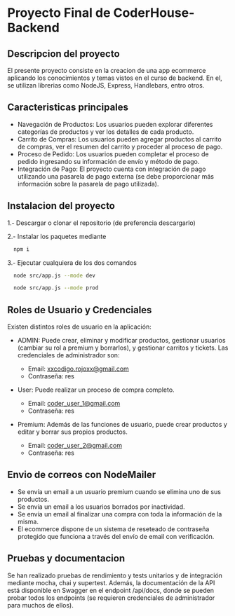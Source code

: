 
# Proyecto Final de CoderHouse-Backend 

## Descripcion del proyecto
El presente proyecto consiste en la creacion de una app ecommerce aplicando los conocimientos y temas vistos en el curso de backend. En el, se utilizan librerias como NodeJS, Express, Handlebars, entro otros.

## Caracteristicas principales
  - Navegación de Productos: Los usuarios pueden explorar diferentes categorías de productos y ver los detalles de cada producto.
  - Carrito de Compras: Los usuarios pueden agregar productos al carrito de compras, ver el resumen del carrito y proceder al proceso de pago.
  - Proceso de Pedido: Los usuarios pueden completar el proceso de pedido ingresando su información de envío y método de pago.
  - Integración de Pago: El proyecto cuenta con integración de pago utilizando una pasarela de pago externa (se debe proporcionar más información sobre la pasarela de pago utilizada).

## Instalacion del proyecto
1.- Descargar o clonar el repositorio (de preferencia descargarlo)

2.- Instalar los paquetes mediante

```bash
  npm i
```

3.- Ejecutar cualquiera de los dos comandos 
```bash
  node src/app.js --mode dev
```
```bash
  node src/app.js --mode prod
```

## Roles de Usuario y Credenciales
Existen distintos roles de usuario en la aplicación:
- ADMIN: Puede crear, eliminar y modificar productos, gestionar usuarios (cambiar su rol a premium y borrarlos), y gestionar carritos y tickets. Las credenciales de administrador son:
    * Email: xxcodigo.rojoxx@gmail.com
    * Contraseña: res

- User: Puede realizar un proceso de compra completo.
    * Email: coder_user_1@gmail.com
    * Contraseña: res

- Premium: Además de las funciones de usuario, puede crear productos y editar y borrar sus propios productos.
    * Email: coder_user_2@gmail.com
    * Contraseña: res

## Envio de correos con NodeMailer
* Se envía un email a un usuario premium cuando se elimina uno de sus productos.
* Se envía un email a los usuarios borrados por inactividad.
* Se envía un email al finalizar una compra con toda la información de la misma.
* El ecommerce dispone de un sistema de reseteado de contraseña protegido que funciona a través del envío de email con verificación.

## Pruebas y documentacion
Se han realizado pruebas de rendimiento y tests unitarios y de integración mediante mocha, chai y supertest. Además, la documentación de la API está disponible en Swagger en el endpoint /api/docs, donde se pueden probar todos los endpoints (se requieren credenciales de administrador para muchos de ellos).

